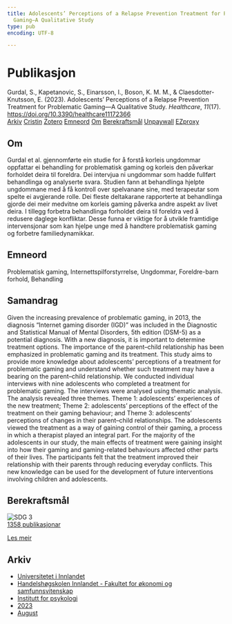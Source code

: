 ```yaml
---
title: Adolescents’ Perceptions of a Relapse Prevention Treatment for Problematic
  Gaming—A Qualitative Study
type: pub
encoding: UTF-8

---
```

<h1>Publikasjon</h1>
<article id="csl-bib-container-6HNI9D78" class="csl-bib-container">
  <div class="csl-bib-body"> <div class="csl-entry">Gurdal, S., Kapetanovic, S., Einarsson, I., Boson, K. M. M., &#38; Claesdotter-Knutsson, E. (2023). Adolescents’ Perceptions of a Relapse Prevention Treatment for Problematic Gaming—A Qualitative Study. <i>Healthcare</i>, <i>11</i>(17). <a href="https://doi.org/10.3390/healthcare11172366">https://doi.org/10.3390/healthcare11172366</a></div> </div>
  <div class="csl-bib-buttons">
    <a href="#taxonomy-article-6HNI9D78" alt="archive" class="csl-bib-button">Arkiv</a>
    <a href="https://app.cristin.no/results/show.jsf?id=2168685" alt="Cristin" class="csl-bib-button">Cristin</a>
    <a href="http://zotero.org/groups/5881554/items/6HNI9D78" alt="Zotero" class="csl-bib-button">Zotero</a>
    <a href="#keywords-article-6HNI9D78" alt="keywords" class="csl-bib-button">Emneord</a>
    <a href="#about-article-6HNI9D78" alt="about_pub" class="csl-bib-button">Om</a>
    <a href="#sdg-article-6HNI9D78" alt="sdg" class="csl-bib-button">Berekraftsmål</a>
    <a href="https://www.mdpi.com/2227-9032/11/17/2366/pdf?version=1692683082" alt="Unpaywall" class="csl-bib-button">Unpaywall</a>
    <a href="https://www.mdpi.com/2227-9032/11/17/2366/pdf?version=1692683082" alt="EZproxy" class="csl-bib-button">EZproxy</a>
  </div>
  <div id="csl-bib-meta-container-6HNI9D78"></div>
</article>
<div id="csl-bib-meta-6HNI9D78" class="csl-bib-meta">
  <article id="about-article-6HNI9D78" class="about_pub-article">
    <h1>Om</h1>
    Gurdal et al. gjennomførte ein studie for å forstå korleis ungdommar oppfattar ei behandling for problematisk gaming og korleis den påverkar forholdet deira til foreldra. Dei intervjua ni ungdommar som hadde fullført behandlinga og analyserte svara. Studien fann at behandlinga hjelpte ungdommane med å få kontroll over spelvanane sine, med terapeutar som spelte ei avgjerande rolle. Dei fleste deltakarane rapporterte at behandlinga gjorde dei meir medvitne om korleis gaming påverka andre aspekt av livet deira. I tillegg forbetra behandlinga forholdet deira til foreldra ved å redusere daglege konfliktar. Desse funna er viktige for å utvikle framtidige intervensjonar som kan hjelpe unge med å handtere problematisk gaming og forbetre familiedynamikkar.
  </article>
  <article id="keywords-article-6HNI9D78" class="keywords-article">
    <h1>Emneord</h1>
    Problematisk gaming, Internettspilforstyrrelse, Ungdommar, Foreldre-barn forhold, Behandling
  </article>
  <article id="abstract-article-6HNI9D78" class="abstract-article">
    <h1>Samandrag</h1>
    Given the increasing prevalence of problematic gaming, in 2013, the diagnosis “Internet gaming disorder (IGD)” was included in the Diagnostic and Statistical Manual of Mental Disorders, 5th edition (DSM-5) as a potential diagnosis. With a new diagnosis, it is important to determine treatment options. The importance of the parent–child relationship has been emphasized in problematic gaming and its treatment. This study aims to provide more knowledge about adolescents’ perceptions of a treatment for problematic gaming and understand whether such treatment may have a bearing on the parent–child relationship. We conducted individual interviews with nine adolescents who completed a treatment for problematic gaming. The interviews were analysed using thematic analysis. The analysis revealed three themes. Theme 1: adolescents’ experiences of the new treatment; Theme 2: adolescents’ perceptions of the effect of the treatment on their gaming behaviour; and Theme 3: adolescents’ perceptions of changes in their parent–child relationships. The adolescents viewed the treatment as a way of gaining control of their gaming, a process in which a therapist played an integral part. For the majority of the adolescents in our study, the main effects of treatment 
were gaining insight into how their gaming and gaming-related behaviours affected other parts of their lives. The participants felt that the treatment improved their relationship with their parents through reducing everyday conflicts. This new knowledge can be used for the development of future interventions involving children and adolescents.
  </article>
  <article id="sdg-article-6HNI9D78" class="sdg-article">
    <h1>Berekraftsmål</h1>
    <div class="sdg-container"><div id="sdg3" class="sdg">
        <img src="{{< params subfolder >}}images/sdg/sdg03_nn.png" class="image" alt="SDG 3">
        <div class="sdg-overlay">
          <a href="{{< params subfolder >}}nn/archive/?sdg=3#archive" class="sdg-publication-count"><span>1358</span> publikasjonar</a>
          <p><a href="https://fn.no/om-fn/fns-baerekraftsmaal/god-helse-og-livskvalitet?lang=nno-NO" class="sdg-read-more">Les meir</a></p>
        </div>
      </div></div>
  </article>
  <article id="taxonomy-article-6HNI9D78" class="taxonomy-article">
    <h1>Arkiv</h1>
    <ul>
      <li><a href="{{< params subfolder >}}nn/archive/?key=3DCRN523">Universitetet i Innlandet</a></li>
      <li><a href="{{< params subfolder >}}nn/archive/?key=DU8Q9LN9">Handelshøgskolen Innlandet - Fakultet for økonomi og samfunnsvitenskap</a></li>
      <li><a href="{{< params subfolder >}}nn/archive/?key=KTD9NXA8">Institutt for psykologi</a></li>
      <li><a href="{{< params subfolder >}}nn/archive/?key=E5HY97HN">2023</a></li>
      <li><a href="{{< params subfolder >}}nn/archive/?key=VL6PSYKK">August</a></li>
    </ul>
  </article>
</div>
